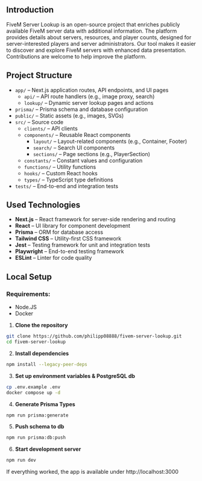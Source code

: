 ## Introduction

FiveM Server Lookup is an open-source project that enriches publicly available FiveM server data with additional information. The platform provides details about servers, resources, and player counts, designed for server-interested players and server administrators. Our tool makes it easier to discover and explore FiveM servers with enhanced data presentation. Contributions are welcome to help improve the platform.

## Project Structure

- `app/` – Next.js application routes, API endpoints, and UI pages
    - `api/` – API route handlers (e.g., image proxy, search)
    - `lookup/` – Dynamic server lookup pages and actions
- `prisma/` – Prisma schema and database configuration
- `public/` – Static assets (e.g., images, SVGs)
- `src/` – Source code
    - `clients/` – API clients
    - `components/` – Reusable React components
        - `layout/` – Layout-related components (e.g., Container, Footer)
        - `search/` – Search UI components
        - `sections/` – Page sections (e.g., PlayerSection)
    - `constants/` – Constant values and configuration
    - `functions/` – Utility functions
    - `hooks/` – Custom React hooks
    - `types/` – TypeScript type definitions
- `tests/` – End-to-end and integration tests

## Used Technologies

- **Next.js** – React framework for server-side rendering and routing
- **React** – UI library for component development
- **Prisma** – ORM for database access
- **Tailwind CSS** – Utility-first CSS framework
- **Jest** – Testing framework for unit and integration tests
- **Playwright** – End-to-end testing framework
- **ESLint** – Linter for code quality

## Local Setup

### Requirements:
- Node.JS
- Docker

1. **Clone the repository**

```bash
git clone https://github.com/philipp08888/fivem-server-lookup.git
cd fivem-server-lookup
```

2. **Install dependencies**

```bash
npm install --legacy-peer-deps
```

3. **Set up environment variables & PostgreSQL db**

```bash
cp .env.example .env
docker compose up -d
```

4. **Generate Prisma Types**

```bash
npm run prisma:generate
```

5. **Push schema to db**

```bash
npm run prisma:db:push
```

6. **Start development server**

```bash
npm run dev
```

If everything worked, the app is available under http://localhost:3000